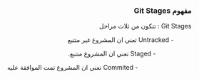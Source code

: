 


### <div dir=rtl>مفهوم Git Stages<dir>

<div dir=rtl>
 Git Stages : تتكون من ثلاث مراحل
 <dir>
 
 <div dir=rtl>
- Untracked تعني ان المشروع غير متتبع
<dir>
<div dir=rtl>
- Staged تعني ان المشروع متتبع.
<dir>
<div dir=rtl>
- Commited تعني ان المشروع تمت الموافقة عليه
 <dir>
